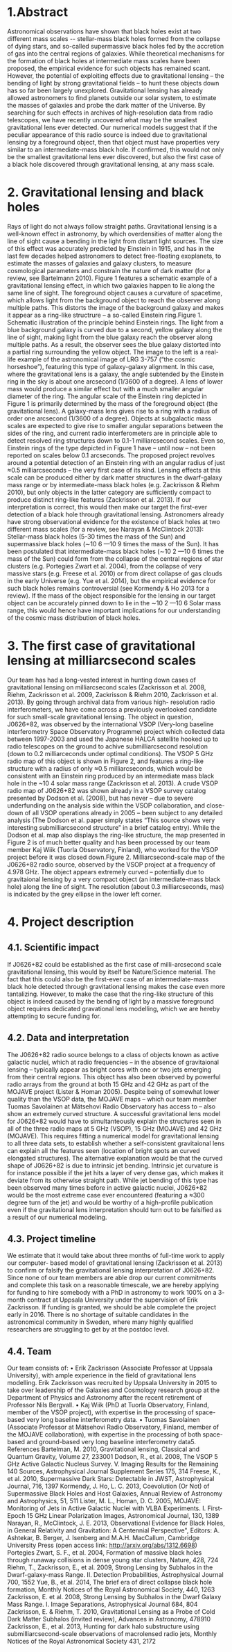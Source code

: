 # 1.Abstract

Astronomical observations have shown that black holes exist at two different mass scales -- stellar-mass black holes formed from the collapse of dying stars, and so-called supermassive black holes fed by the accretion of gas into the central regions of galaxies. While theoretical mechanisms for the formation of black holes at intermediate mass scales have been proposed, the empirical evidence for such objects has remained scant. However, the potential of exploiting effects due to gravitational lensing – the bending of light by strong gravitational fields – to hunt these objects down has so far been largely unexplored. Gravitational lensing has already allowed astronomers to find planets outside our solar system, to estimate the masses of galaxies and probe the dark matter of the Universe. By searching for such effects in archives of high-resolution data from radio telescopes, we have recently uncovered what may be the smallest gravitational lens ever detected. Our numerical models suggest that if the peculiar appearance of this radio source is indeed due to gravitational lensing by a foreground object, then that object must have properties very similar to an intermediate-mass black hole. If confirmed, this would not only be the smallest gravitational lens ever discovered, but also the first case of a black hole discovered through gravitational lensing, at any mass scale. 

# 2. Gravitational lensing and black holes
Rays of light do not always follow straight paths. Gravitational lensing is a well-known effect in astronomy, by which overdensities of matter along the line of sight cause a bending in the light from distant light sources. The size of this effect was accurately predicted by Einstein in 1915, and has in the last few decades helped astronomers to detect free-floating exoplanets, to estimate the masses of galaxies and galaxy clusters, to measure cosmological parameters and constrain the nature of dark matter (for a review, see Bartelmann 2010). Figure 1 features a schematic example of a gravitational lensing effect, in which two galaxies happen to lie along the same line of sight. The foreground object causes a curvature of spacetime, which allows light from the background object to reach the observer along multiple paths. This distorts the image of the background galaxy and makes it appear as a ring-like structrure – a so-called Einstein ring.Figure 1. Schematic illustration of the principle behind Einstein rings. The light from a blue background galaxy is curved due to a second, yellow galaxy along the line of sight, making light from the blue galaxy reach the observer along multiple paths. As a result, the observer sees the blue galaxy distorted into a partial ring surrounding the yellow object. The image to the left is a real-life example of the astronomical image of LRG 3-757 (“the cosmic horseshoe”), featuring this type of galaxy-galaxy alignment. In this case, where the gravitational lens is a galaxy, the angle subtended by the Einstein ring in the sky is about one arcsecond (1/3600 of a degree). A lens of lower mass would produce a similar effect but with a much smaller angular diameter of the ring. The angular scale of the Einstein ring depicted in Figure 1 is primarily determined by the mass of the foreground object (the gravitational lens). A galaxy-mass lens gives rise to a ring with a radius of order one arcsecond (1/3600 of a degree). Objects at subgalactic mass scales are expected to give rise to smaller angular separations between the sides of the ring, and current radio interferometers are in principle able to detect resolved ring structures down to 0.1-1 milliarcsecond scales. Even so, Einstein rings of the type depicted in Figure 1 have – until now – not been reported on scales below 0.1 arcseconds. The proposed project revolves around a potential detection of an Einstein ring with an angular radius of just ≈0.5 milliarcseconds – the very first case of its kind. Lensing effects at this scale can be produced either by dark matter structures in the dwarf-galaxy mass range or by intermediate-mass black holes (e.g. Zackrisson & Riehm 2010), but only objects in the latter category are sufficiently compact to produce distinct ring-like features (Zackrisson et al. 2013). If our interpretation is correct, this would then make our target the first-ever detection of a black hole through gravitational lensing. Astronomers already have strong observational evidence for the existence of black holes at two different mass scales (for a review, see Narayan & McClintock 2013): Stellar-mass black holes (5-30 times the mass of the Sun) and supermassive black holes (∼10 6 —10 9 times the mass of the Sun). It has been postulated that intermediate-mass black holes (∼10 2 —10 6 times the mass of the Sun) could form from the collapse of the central regions of star clusters (e.g. Portegies Zwart et al. 2004), from the collapse of very massive stars (e.g. Freese et al. 2010) or from direct collapse of gas clouds in the early Universe (e.g. Yue et al. 2014), but the empirical evidence for such black holes remains controversial (see Kormendy & Ho 2013 for a review). If the mass of the object responsible for the lensing in our target object can be accurately pinned down to lie in the ∼10 2 —10 6 Solar mass range, this would hence have important implications for our understanding of the cosmic mass distribution of black holes.

# 3. The first case of gravitational lensing at milliarcsecond scales 
Our team has had a long-vested interest in hunting down cases of gravitational lensing on milliarcsecond scales (Zackrisson et al. 2008, Riehm, Zackrisson et al. 2009, Zackrisson & Riehm 2010, Zackrisson et al. 2013). By going through archival data from various high- resolution radio interferometers, we have come across a previously overlooked candidate for such small-scale gravitational lensing. The object in question, J0626+82, was observed by the international VSOP (Very-long baseline interferometry Space Observatory Programme) project which collected data between 1997-2003 and used the Japanese HALCA satellite hooked up to radio telescopes on the ground to achive submilliarcsecond resolution (down to 0.2 milliarceconds under optimal conditions). The VSOP 5 GHz radio map of this object is shown in Figure 2, and features a ring-like structure with a radius of only ≈0.5 milliarcseconds, which would be consistent with an Einstein ring produced by an intermediate mass black hole in the ~10 4 solar mass range (Zackrisson et al. 2013). A crude VSOP radio map of J0626+82 was shown already in a VSOP survey catalog presented by Dodson et al. (2008), but has never – due to severe underfunding on the analysis side within the VSOP collaboration, and close-down of all VSOP operations already in 2005 – been subject to any detailed analysis (The Dodson et al. paper simply states “This source shows very interesting submilliarcsecond structure” in a brief catalog entry). While the Dodson et al. map also displays the ring-like structure, the map presented in Figure 2 is of much better quality and has been processed by our team member Kaj Wiik (Tuorla Observatory, Finland), who worked for the VSOP project before it was closed down.Figure 2. Milliarcsecond-scale map of the J0626+82 radio source, observed by the VSOP project at a frequency of 4.978 GHz. The object appears extremely curved – potentially due to gravitaional lensing by a very compact object (an intermediate-mass black hole) along the line of sight. The resolution (about 0.3 milliarcseconds, mas) is indicated by the grey ellipse in the lower left corner. 

# 4. Project description 

## 4.1. Scientific impact
If J0626+82 could be established as the first case of milli-arcsecond scale gravitational lensing, this would by itself be Nature/Science material. The fact that this could also be the first-ever case of an intermediate-mass black hole detected through gravitational lensing makes the case even more tantalizing. However, to make the case that the ring-like structure of this object is indeed caused by the bending of light by a massive foreground object requires dedicated gravational lens modelling, which we are hereby attempting to secure funding for.

## 4.2. Data and interpretation
The J0626+82 radio source belongs to a class of objects known as active galactic nuclei, which at radio frequencies – in the absence of gravitaional lensing – typically appear as bright cores with one or two jets emerging from their central regions. This object has also been observed by powerful radio arrays from the ground at both 15 GHz and 42 GHz as part of the MOJAVE project (Lister & Homan 2005). Despite being of somewhat lower quality than the VSOP data, the MOJAVE maps – which our team member Tuomas Savolainen at Mätsehovi Radio Observatory has access to – also show an extremely curved structure. A successful gravitational lens model for J0626+82 would have to simultanteously explain the structures seen in all of the three radio maps at 5 GHz (VSOP), 15 GHz (MOJAVE) and 42 GHz (MOJAVE). This requires fitting a numerical model for gravitational lensing to all three data sets, to establish whether a self-consistent gravitaional lens can explain all the features seen (location of bright spots an curved elongated structures). The alternative explanation would be that the curved shape of J0626+82 is due to intrinsic jet bending. Intrinsic jet curvature is for instance possible if the jet hits a layer of very dense gas, which makes it deviate from its otherwise straight path. While jet bending of this type has been observed many times before in active galactic nuclei, J0626+82 would be the most extreme case ever encountered (featuring a ≈300 degree turn of the jet) and would be worthy of a high-profile publication even if the gravitational lens interpretation should turn out to be falsified as a result of our numerical modeling. 

## 4.3. Project timeline
We estimate that it would take about three months of full-time work to apply our computer- based model of gravitational lensing (Zackrisson et al. 2013) to confirm or falsify the gravitational lensing interpretation of J0626+82. Since none of our team members are able drop our current commitments and complete this task on a reasonable timescale, we are hereby applying for funding to hire somebody with a PhD in astronomy to work 100% on a 3- month contract at Uppsala University under the supervision of Erik Zackrisson. If funding is granted, we should be able complete the project early in 2016. There is no shortage of suitable candidates in the astronomical community in Sweden, where many highly qualified researchers are struggling to get by at the postdoc level. 
## 4.4. Team
Our team consists of:
• Erik Zackrisson (Associate Professor at Uppsala University), with ample experience in
the field of gravitational lens modelling. Erik Zackrisson was recruited by Uppsala
University in 2015 to take over leadership of the Galaxies and Cosmology research
group at the Department of Physics and Astronomy after the recent retirement of
Professor Nils Bergvall.
• Kaj Wiik (PhD at Tuorla Observatory, Finland, member of the VSOP project), with
expertise in the processing of space-based very long baseline interferometry data.
• Tuomas Savolainen (Associate Professor at Mätsehovi Radio Observatory, Finland,
member of the MOJAVE collaboration), with expertise in the processing of both
space-based and ground-based very long baseline interferometry data5. References
Bartelman, M. 2010, Gravitational lensing, Classical and Quantum Gravity, Volume 27,
233001
Dodson, R., et al. 2008, The VSOP 5 GHz Active Galactic Nucleus Survey. V. Imaging Results
for the Remaining 140 Sources, Astrophysical Journal Supplement Series 175, 314
Freese, K., et al. 2010, Supermassive Dark Stars: Detectable in JWST, Astrophysical Journal,
716, 1397
Kormendy, J. Ho, L. C. 2013, Coevolution (Or Not) of Supermassive Black Holes and Host
Galaxies, Annual Review of Astronomy and Astrophysics, 51, 511
Lister, M. L., Homan, D. C. 2005, MOJAVE: Monitoring of Jets in Active Galactic Nuclei
with VLBA Experiments. I. First-Epoch 15 GHz Linear Polarization Images, Astronomical
Journal, 130, 1389
Narayan, R., McClintock, J. E. 2013, Observational Evidence for Black Holes, in General
Relativity and Gravitation: A Centennial Perspective", Editors: A. Ashtekar, B. Berger, J.
Isenberg and M.A.H. MacCallum, Cambridge University Press (open access link:
http://arxiv.org/abs/1312.6698)
Portegies Zwart, S. F., et al. 2004, Formation of massive black holes through runaway
collisions in dense young star clusters, Nature, 428, 724
Riehm, T., Zackrisson, E., et al. 2009, Strong Lensing by Subhalos in the Dwarf-galaxy-mass
Range. II. Detection Probabilities, Astrophysical Journal 700, 1552
Yue, B., et al. 2014, The brief era of direct collapse black hole formation, Monthly Notices of
the Royal Astronomical Society, 440, 1263
Zackrisson, E. et al. 2008, Strong Lensing by Subhalos in the Dwarf Galaxy Mass Range. I.
Image Separations, Astrophysical Journal 684, 804
Zackrisson, E. & Riehm, T. 2010, Gravitational Lensing as a Probe of Cold Dark Matter
Subhalos (invited review), Advances in Astronomy, 478910
Zackrisson, E., et al. 2013, Hunting for dark halo substructure using submilliarcsecond-scale
observations of macrolensed radio jets, Monthly Notices of the Royal Astronomical Society
431, 2172
